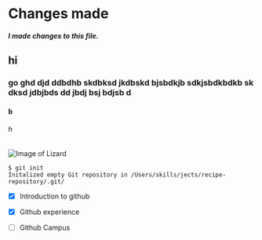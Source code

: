 # Changes made

##### I made changes to this file.
## hi

### go ghd djd  ddbdhb skdbksd jkdbskd bjsbdkjb sdkjsbdkbdkb sk dksd jdbjbds dd jbdj bsj bdjsb d

#### b
###### h



![Image of Lizard](https://static.scientificamerican.com/sciam/cache/file/DE293132-414F-4C7E-B2E01B3BFEE325F2_source.jpg?w=1200)



```
$ git init
Initalized empty Git repository in /Users/skills/jects/recipe-repository/.git/
```


- [x] Introduction to github
- [x] Github experience
- [ ] Github Campus


